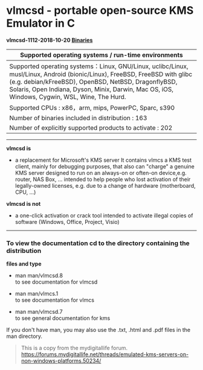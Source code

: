 # vlmcsd - portable open-source KMS Emulator in C  
**vlmcsd-1112-2018-10-20   [Binaries][1]**   

|Supported operating systems / run-time environments|
-|
Supported operating systems：Linux, GNU/Linux, uclibc/Linux, musl/Linux, Android (bionic/Linux), FreeBSD, FreeBSD with glibc (e.g. debian/kFreeBSD), OpenBSD, NetBSD, DragonflyBSD, Solaris, Open Indiana, Dyson, Minix, Darwin, Mac OS, iOS, Windows, Cygwin, WSL, Wine, The Hurd. |
Supported CPUs : x86，arm, mips, PowerPC, Sparc, s390|
Number of binaries included in distribution : 163|
Number of explicitly supported products to activate : 202|
----------

**vlmcsd is**   

- a replacement for Microsoft's KMS server It contains vlmcs a KMS test client, mainly for debugging purposes, that also can "charge" a genuine KMS server designed to run on an always-on or often-on device,e.g. router, NAS Box, ... intended to help people who lost activation of their legally-owned licenses, e.g. due to a change of hardware (motherboard, CPU, ...)  

**vlmcsd is not**

 - a one-click activation or crack tool intended to activate illegal copies of software (Windows, Office, Project, Visio)  

----------

### To view the documentation cd to the directory containing the distribution  
**files and type**  

 - man man/vlmcsd.8  
	to see documentation for vlmcsd  

 - man man/vlmcs.1  
	to see documentation for vlmcs  

 - man man/vlmcsd.7  
	to see general documentation for kms  

If you don't have man, you may also use the .txt, .html and .pdf files in the man directory. 

> This is a copy from the mydigitallife forum.  
> https://forums.mydigitallife.net/threads/emulated-kms-servers-on-non-windows-platforms.50234/

  [1]: https://github.com/lixuy/vlmcsd/tree/master/binaries "binaries"
